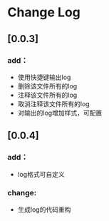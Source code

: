 # Change Log

## [0.0.3]
### add：
  - 使用快捷键输出log
  - 删除该文件所有的log
  - 注释该文件所有的log
  - 取消注释该文件所有的log
  - 对输出的log增加样式，可配置

## [0.0.4]
### add：
  - log格式可自定义
### change: 
  - 生成log的代码重构